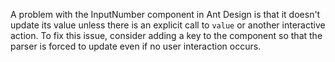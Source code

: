 A problem with the InputNumber component in Ant Design is that it doesn't update its value unless there is an explicit call to `value` or another interactive action. To fix this issue, consider adding a key to the component so that the parser is forced to update even if no user interaction occurs.
